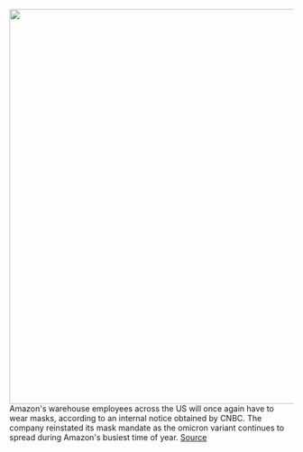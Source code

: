 <img src='https://cdn.vox-cdn.com/thumbor/1Np2olfRDqOjTe2RerFhK34N-Rk=/0x0:2040x1360/1200x800/filters:focal(857x517:1183x843)/cdn.vox-cdn.com/uploads/chorus_image/image/70306268/acastro_181114_1777_amazon_hq2_0006.0.jpg' width='700px' /><br/>
Amazon's warehouse employees across the US will once again have to wear masks, according to an internal notice obtained by CNBC. The company reinstated its mask mandate as the omicron variant continues to spread during Amazon's busiest time of year.
<a href='https://www.theverge.com/2021/12/22/22850036/amazon-mask-mandate-warehouse-employees-omicron-covid-19'> Source <a/>